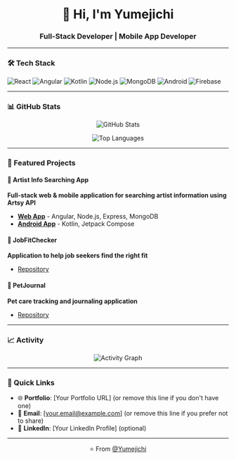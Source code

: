 <div align="center">
  <h1>👋 Hi, I'm Yumejichi</h1>
  <h3>Full-Stack Developer | Mobile App Developer</h3>
</div>

---

### 🛠️ Tech Stack

![React](https://img.shields.io/badge/React-20232A?style=for-the-badge&logo=react&logoColor=61DAFB)
![Angular](https://img.shields.io/badge/Angular-DD0031?style=for-the-badge&logo=angular&logoColor=white)
![Kotlin](https://img.shields.io/badge/Kotlin-0095D5?&style=for-the-badge&logo=kotlin&logoColor=white)
![Node.js](https://img.shields.io/badge/Node.js-339933?style=for-the-badge&logo=nodedotjs&logoColor=white)
![MongoDB](https://img.shields.io/badge/MongoDB-4EA94B?style=for-the-badge&logo=mongodb&logoColor=white)
![Android](https://img.shields.io/badge/Android-3DDC84?style=for-the-badge&logo=android&logoColor=white)
![Firebase](https://img.shields.io/badge/Firebase-039BE5?style=for-the-badge&logo=Firebase&logoColor=white)

---

### 📊 GitHub Stats

<div align="center">
  
![GitHub Stats](https://github-readme-stats.vercel.app/api?username=Yumejichi&show_icons=true&theme=radical&hide_border=true&bg_color=0D1117)
  
![Top Languages](https://github-readme-stats.vercel.app/api/top-langs/?username=Yumejichi&layout=compact&theme=radical&hide_border=true&bg_color=0D1117)

</div>

---

### 🚀 Featured Projects

#### 🎨 Artist Info Searching App

**Full-stack web & mobile application for searching artist information using Artsy API**

- **[Web App](https://github.com/Yumejichi/Artist-Info-Searching-App)** - Angular, Node.js, Express, MongoDB
- **[Android App](https://github.com/Yumejichi/Artist-Info-Searching-App-Android)** - Kotlin, Jetpack Compose

#### 💼 JobFitChecker

**Application to help job seekers find the right fit**

- [Repository](https://github.com/Yumejichi/JobFitChecker)

#### 🐾 PetJournal

**Pet care tracking and journaling application**

- [Repository](https://github.com/Yumejichi/PetJournal)

---

### 📈 Activity

<div align="center">
  
![Activity Graph](https://github-readme-activity-graph.vercel.app/graph?username=Yumejichi&theme=radical&hide_border=true&bg_color=0D1117)

</div>

---

### 🔗 Quick Links

- 🌐 **Portfolio**: [Your Portfolio URL] (or remove this line if you don't have one)
- 📧 **Email**: [your.email@example.com] (or remove this line if you prefer not to share)
- 💼 **LinkedIn**: [Your LinkedIn Profile] (optional)

---

<div align="center">
  <p>⭐️ From <a href="https://github.com/Yumejichi">@Yumejichi</a></p>
</div>
